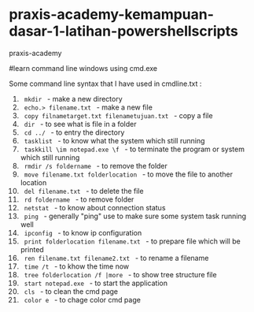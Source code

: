 # praxis-academy-kemampuan-dasar-1-latihan-powershellscripts
praxis-academy


#learn command line windows using cmd.exe

Some command line syntax that I have used in cmdline.txt :
1. <code> mkdir </code> - make a new directory
2. <code> echo.> filename.txt </code> - make a new file
3. <code> copy filnametarget.txt filenametujuan.txt </code> - copy a file
4. <code> dir </code> - to see what is file in a folder
5. <code> cd ../ </code> - to entry the directory
6. <code> tasklist </code> - to know what the system which still running
7. <code> taskkill \im notepad.exe \f </code> - to terminate the program or system which still running
8. <code> rmdir /s foldername </code> - to remove the folder
9. <code> move filename.txt folderlocation </code> - to move the file to another location
10. <code> del filename.txt </code> - to delete the file
11. <code> rd foldername </code> - to remove folder
12. <code> netstat </code> - to know about connection status
13. <code> ping </code> - generally "ping" use to make sure some system task running well
14. <code> ipconfig </code> - to know ip configuration
15. <code> print folderlocation filename.txt </code> - to prepare file which will be printed
16. <code> ren filename.txt filename2.txt </code> - to rename a filename
17. <code> time /t </code> - to khow the time now
18. <code> tree folderlocation /f |more </code> - to show tree structure file
19. <code> start notepad.exe </code> - to start the application
20. <code> cls </code> - to clean the cmd page
21. <code> color e </code> - to chage color cmd page
